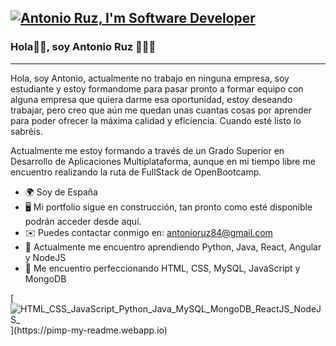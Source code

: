 [![Antonio Ruz, I'm Software Developer](https://pimp-my-readme.webapp.io/pimp-my-readme/wavy-banner?subtitle=I%27m%20Software%20Developer&title=Antonio%20Ruz)](https://pimp-my-readme.webapp.io)
---------------------------
### Hola👋🏻, soy Antonio Ruz 👨🏻‍💻
---------------------------

Hola, soy Antonio, actualmente no trabajo en ninguna empresa, soy estudiante y estoy formandome para pasar pronto a formar equipo con alguna empresa que quiera darme esa oportunidad, estoy deseando trabajar, pero creo que aún me quedan unas cuantas cosas por aprender para poder ofrecer la máxima calidad y eficiencia. Cuando esté listo lo sabréis. 

Actualmente me estoy formando a través de un Grado Superior en Desarrollo de Aplicaciones Multiplataforma, aunque en mi tiempo libre me encuentro realizando la ruta de FullStack de OpenBootcamp.

*   🌍  Soy de España
*   🖥️  Mi portfolio sigue en construcción, tan pronto como esté disponible podrán acceder desde aquí.
*   ✉️  Puedes contactar conmigo en: [antonioruz84@gmail.com](mailto:antonioruz84@gmail.com)
*   🧠  Actualmente me encuentro aprendiendo Python, Java, React, Angular y NodeJS
*   🚀  Me encuentro perfeccionando HTML, CSS, MySQL, JavaScript y MongoDB

[![HTML_CSS_JavaScript_Python_Java_MySQL_MongoDB_ReactJS_NodeJS_](https://pimp-my-readme.webapp.io/pimp-my-readme/technology?technology=HTML_CSS_JavaScript_Python_Java_MySQL_MongoDB_ReactJS_NodeJS_)](https://pimp-my-readme.webapp.io)

